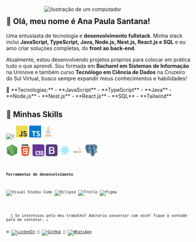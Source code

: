<img src="https://raw.githubusercontent.com/MicaelliMedeiros/micaellimedeiros/master/image/computer-illustration.png" alt="ilustração de um computador" min-width="400px" max-width="400px" width="400px" align="right">

## 💜 Olá, meu nome é Ana Paula Santana!

<p align="left"> 
  Uma entusiasta de tecnologia e <strong>desenvolvimento fullstack</strong>. Minha stack inclui <strong>JavaScript, TypeScript, Java, Node.js, Nest.js, React.js e SQL</strong> e eu amo criar soluções completas, do <strong>front ao back-end</strong>.

  Atualmente, estou desenvolvendo projetos próprios para colocar em prática tudo o que aprendi. Sou formada em  <strong>Bacharel em Sistemas de Informação</strong> na Uninove e também curso <strong>Tecnólogo em Ciência de Dados</strong> na Cruzeiro do Sul Virtual, busco sempre expandir meus conhecimentos e habilidades!
  
</p>

<p align="left">
  🦄 **Tecnologias:**  
  - **JavaScript**  
  - **TypeScript**  
  - **Java**
  - **Node.js**  
  - **Nest.js**  
  - **React.js**  
  - **SQL**  
  - **Tailwind**  
</p>

## 🚀 Minhas Skills

<code><img height="32" src="https://cdn.iconscout.com/icon/free/png-512/c-programming-569564.png" alt="c"/></code>
<code><img height="32" src="https://raw.githubusercontent.com/github/explore/80688e429a7d4ef2fca1e82350fe8e3517d3494d/topics/javascript/javascript.png" alt="Javascript"/></code>
<code><img height="32" src="https://raw.githubusercontent.com/github/explore/80688e429a7d4ef2fca1e82350fe8e3517d3494d/topics/typescript/typescript.png" alt="Typescript"/></code>
<code><img height="32" src="https://raw.githubusercontent.com/github/explore/main/topics/java/java.png" alt="Java"/></code>

<code><img height="32" src="https://raw.githubusercontent.com/github/explore/80688e429a7d4ef2fca1e82350fe8e3517d3494d/topics/nodejs/nodejs.png" alt="Nodejs"/></code>
<code><img height="32" src="https://raw.githubusercontent.com/github/explore/80688e429a7d4ef2fca1e82350fe8e3517d3494d/topics/html/html.png" alt="HTML5"/></code>
<code><img height="32" src="https://raw.githubusercontent.com/github/explore/80688e429a7d4ef2fca1e82350fe8e3517d3494d/topics/css/css.png" alt="CSS"/></code>
<code><img height="32" src="https://raw.githubusercontent.com/github/explore/80688e429a7d4ef2fca1e82350fe8e3517d3494d/topics/bootstrap/bootstrap.png" alt="Bootstrap"/></code>
<code><img height="32" src="https://raw.githubusercontent.com/github/explore/80688e429a7d4ef2fca1e82350fe8e3517d3494d/topics/react/react.png" alt="React"/></code>
<code><img height="32" src="https://raw.githubusercontent.com/github/explore/80688e429a7d4ef2fca1e82350fe8e3517d3494d/topics/mysql/mysql.png" alt="MySQL"/></code>
<code><img height="32" src="https://raw.githubusercontent.com/github/explore/80688e429a7d4ef2fca1e82350fe8e3517d3494d/topics/postgresql/postgresql.png" alt="PostegreSQL"/><code>

**Ferramentas de desenvolvimento**

![Visual Studio Code](https://img.shields.io/badge/-Visual%20Studio%20Code-333333?style=flat&logo=visual-studio-code&logoColor=007ACC)
![Eclipse](https://img.shields.io/badge/-Eclipse-333333?style=flat&logo=eclipse-ide&logoColor=2C2255)
![Trello](https://img.shields.io/badge/-Trello-333333?style=flat&logo=trello&logoColor=007ACC)
![Figma](https://img.shields.io/badge/-Figma-333333?style=flat&logo=figma&logoColor=007ACC)

<p align="left">
  💌 Se interessou pelo meu trabalho? Adoraria conversar com você! Fique à vontade para me contatar. ⤵️
  
 🌐 [![LinkedIn](https://img.shields.io/badge/-Linkedin-0e76a8?style=flat-square&logo=Linkedin&logoColor=white)](https://linkedin.com/in/anapaula-sds)
 🐙 [![GitHub](https://img.shields.io/badge/-GitHub-181717?style=flat-square&logo=github&logoColor=white)](https://github.com/anapaula-sds)
 📱 [![WhatsApp](https://img.shields.io/badge/-WhatsApp-25d366?style=flat-square&labelColor=25d366&logo=whatsapp&logoColor=white)](https://wa.me/5511986021650?text=Olá,%20vi%20seu%20perfil%20no%20GitHub%20e%20gostaria%20de%20conversar!)
</p>
